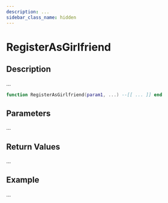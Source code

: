 ```yaml
---
description: ...
sidebar_class_name: hidden
---
```


# RegisterAsGirlfriend

## Description

...

```lua
function RegisterAsGirlfriend(param1, ...) --[[ ... ]] end
```

## Parameters

...

## Return Values

...

## Example

...


